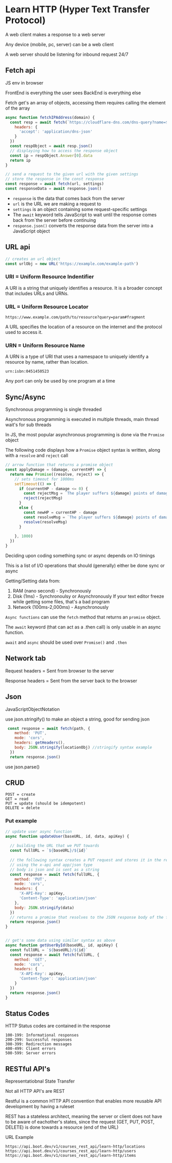 # Learn HTTP (Hyper Text Transfer Protocol)

A web client makes a response to a web server

Any device (mobile, pc, server) can be a web client

A web server should be listening for inbound request 24/7

## Fetch api

JS env in browser

FrontEnd is everything the user sees
BackEnd is everything else

Fetch get's an array of objects, accessing them requires calling the element of the array

```js
async function fetchIPAddress(domain) {
  const resp = await fetch(`https://cloudflare-dns.com/dns-query?name=${domain}&type=A`, {
    headers: {
      'accept': 'application/dns-json'
    }
  })
  const respObject = await resp.json()
  // displaying how to access the response object
  const ip = respObject.Answer[0].data
  return ip
}
```

```js
// send a request to the given url with the given settings
// store the response in the const response
const response = await fetch(url, settings)
const responseData = await response.json()
```


- `response` is the data that comes back from the server
- `url` is the URL we are making a request to
- `settings` is an object containing some request-specific settings
- The `await` keyword tells JavaScript to wait until the response comes back from`the server before continuing
- `response.json()` converts the response data from the server into a JavaScript object


## URL api

```js
// creates an url object
const urlObj = new URL('https://example.com/example-path')
```

### URI = Uniform Resource Indentifier

A URI is a string that uniquely identifies a resource. It is a broader concept that includes URLs and URNs.

### URL = Uniform Resource Locator

`https://www.example.com/path/to/resource?query=param#fragment`

A URL specifies the location of a resource on the internet and the protocol used to access it.

### URN = Uniform Resource Name

A URN is a type of URI that uses a namespace to uniquely identify a resource by name, rather than location.

`urn:isbn:0451450523`

Any port can only be used by one program at a time

## Sync/Async

Synchronous programming is single threaded

Asynchronous programming is executed in multiple threads, main thread wait's for sub threads

In JS, the most popular asynchronous programming is done via the `Promise` object

The following code displays how a `Promise` object syntax is written, along with a `resolve` and `reject` call

```js
// arrow function that returns a promise object
const applyDamage = (damage, currentHP) => {
  return new Promise((resolve, reject) => {
    // sets timeout for 1000ms
    setTimeout(() => {
      if (currentHP - damage <= 0) {
        const rejectMsg = `The player suffers ${damage} points of damage and has fallen unconscious.`
        reject(rejectMsg)
      }
      else {
        const newHP = currentHP - damage
        const resolveMsg = `The player suffers ${damage} points of damage and has ${newHP} hit points remaining.`
        resolve(resolveMsg)
      }
      
    }, 1000)
  })
}
```

Deciding upon coding something sync or async depends on IO timings

This is a list of I/O operations that should (generally) either be done sync or async

Getting/Setting data from:

1. RAM (nano second) - Synchronously
2. Disk (1ms) - Synchronoulsy or Asynchronously
  If your text editor freeze while getting some files, that's a bad program
3. Network (100ms-2,000ms) - Asynchronously


`Async functions` can use the `fetch` method that returns an `promise` object.

The `await` keyword (that can act as a .then call) is only usable in an async function.

`await` and `async` should be used over `Promise()` and `.then`


## Network tab

Request headers = Sent from browser to the server

Response headers = Sent from the server back to the browser

## Json

JavaScriptObjectNotation


use json.stringify() to make an object a string, good for sending json

```js
 const response = await fetch(path, {
    method: 'PUT',
    mode: 'cors',
    headers: getHeaders(),
    body: JSON.stringify(locationObj) //stringify syntax example
  })
  return response.json()
```

use json.parse() 


## CRUD

```
POST = create
GET = read
PUT = update (should be idempotent)
DELETE = delete
```

### Put example

```js
// update user async function
async function updateUser(baseURL, id, data, apiKey) {
  
  // building the URL that we PUT towards
  const fullURL = `${baseURL}/${id}`
  
  // the following syntax creates a PUT request and stores it in the reponse variable
  // using the x-api and app/json type
  // body is json and is sent as a string
  const response = await fetch(fullURL, {
    method: 'PUT',
    mode: 'cors',
    headers: {
      'X-API-Key': apiKey,
      'Content-Type': 'application/json'
    },
    body: JSON.stringify(data)
  })
  // returns a promise that resolves to the JSON response body of the fetch() request.
  return response.json()
}


// get's some data using similar syntax as above
async function getUserById(baseURL, id, apiKey) {
  const fullURL = `${baseURL}/${id}`
  const response = await fetch(fullURL, {
    method: 'GET',
    mode: 'cors',
    headers: {
      'X-API-Key': apiKey,
      'Content-Type': 'application/json'
    }
  })
  return response.json()
}
```

## Status Codes

HTTP Status codes are contained in the response

```
100-199: Informational responses
200-299: Successful responses
300-399: Redirection messages
400-499: Client errors
500-599: Server errors
```


## RESTful API's

Representatiobnal State Transfer

Not all HTTP API's are REST

Restful is a common HTTP API convention that enables more reusable API development by having a ruleset

REST has a stateless architect, meaning the server or client does not have to be aware of eachother's states, since the request (GET, PUT, POST, DELETE) is done towards a resource (end of the URL)

URL Example

```
https://api.boot.dev/v1/courses_rest_api/learn-http/locations
https://api.boot.dev/v1/courses_rest_api/learn-http/users
https://api.boot.dev/v1/courses_rest_api/learn-http/items
```